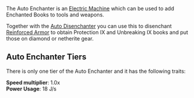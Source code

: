 The Auto Enchanter is an [Electric Machine](https://github.com/Slimefun/Slimefun4/wiki/Electric-Machines) which can be used to add Enchanted Books to tools and weapons.

Together with the [Auto Disenchanter](https://github.com/Slimefun/Slimefun4/wiki/Auto-Disenchanter) you can use this to disenchant [Reinforced Armor](https://github.com/Slimefun/Slimefun4/wiki/Reinforced-Armor) to obtain Protection IX and Unbreaking IX books and put those on diamond or netherite gear.

## Auto Enchanter Tiers

There is only one tier of the Auto Enchanter and it has the following traits:  

**Speed multiplier**: 1.0x  
**Power Usage**: 18 J/s  